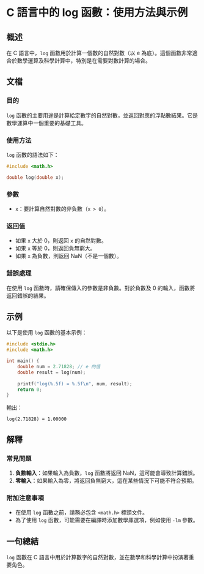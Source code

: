 <!--
Meta Description: # C 語言中的 log 函數：使用方法與示例 ## 概述 在 C 語言中，`log` 函數用於計算一個數的自然對數（以 e 為底）。這個函數非常適合於數學運算及科學計算中，特別是在需要對數計算的場合。 ## 文檔 ### 目的 `log` 函數的主要用途是計算給定數字的自然對數，並返回對應的浮點數...
Meta Keywords: log, double, include, math, num
-->

# C 語言中的 log 函數：使用方法與示例

## 概述
在 C 語言中，`log` 函數用於計算一個數的自然對數（以 e 為底）。這個函數非常適合於數學運算及科學計算中，特別是在需要對數計算的場合。

## 文檔
### 目的
`log` 函數的主要用途是計算給定數字的自然對數，並返回對應的浮點數結果。它是數學運算中一個重要的基礎工具。

### 使用方法
`log` 函數的語法如下：

```c
#include <math.h>

double log(double x);
```

### 參數
- `x`：要計算自然對數的非負數（`x > 0`）。

### 返回值
- 如果 `x` 大於 0，則返回 `x` 的自然對數。
- 如果 `x` 等於 0，則返回負無窮大。
- 如果 `x` 為負數，則返回 NaN（不是一個數）。

### 錯誤處理
在使用 `log` 函數時，請確保傳入的參數是非負數。對於負數及 0 的輸入，函數將返回錯誤的結果。

## 示例
以下是使用 `log` 函數的基本示例：

```c
#include <stdio.h>
#include <math.h>

int main() {
    double num = 2.71828; // e 的值
    double result = log(num);
    
    printf("log(%.5f) = %.5f\n", num, result);
    return 0;
}
```

輸出：
```
log(2.71828) = 1.00000
```

## 解釋
### 常見問題
1. **負數輸入**：如果輸入為負數，`log` 函數將返回 NaN，這可能會導致計算錯誤。
2. **零輸入**：如果輸入為零，將返回負無窮大，這在某些情況下可能不符合預期。

### 附加注意事項
- 在使用 `log` 函數之前，請務必包含 `<math.h>` 標頭文件。
- 為了使用 `log` 函數，可能需要在編譯時添加數學庫選項，例如使用 `-lm` 參數。

## 一句總結
`log` 函數在 C 語言中用於計算數字的自然對數，並在數學和科學計算中扮演著重要角色。